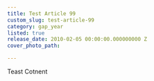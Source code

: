 ```yaml
---
title: Test Article 99
custom_slug: test-article-99
category: gap_year
listed: true
release_date: 2010-02-05 00:00:00.000000000 Z
cover_photo_path: 

---
```

Teast Cotnent